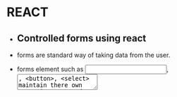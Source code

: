 # REACT

- ## Controlled forms using react

 - forms are standard way of taking data from the user.
 - forms element such as <input>, <textarea>, <button>, <select>
   maintain there own state in react and update it based on the 
   user input.
 
 - Controlled components are those components in which handlers functions are used to update the element state so that both the state are same.

 - In controlled form the state of both the form and component are so that every change will be reflected to the user.

### Example for Creating controlled forms.

- We are implementing the controlled forms in the contact component so that we will import some components from the reactstrap that will enable us   to

```
import { Breadcrumb, BreadcrumbItem,
            Button, Form, FormGroup, Label, Input, Col } from 'reactstrap'; 

```

note:- the component should be the class component because we need to update the state based on the input.

- the form which we are going to create is for taking feedback.So  
  the codes are according to that, hence learn it properly so that   you can create it for your used case.

- after creating the class component we will define some state in 
  the constructor using the below code.

```html

 constructor(props) {
        super(props);

        this.state = {
            firstname: '',
            lastname: '',
            telnum: '',
            email: '',
            agree: false,
            contactType: 'Tel.',
            message: ''
        };

        this.handleInputChange = this.handleInputChange.bind        (this);
        this.handleSubmit = this.handleSubmit.bind(this);
        
    }

    handleInputChange(event) {
        const target = event.target;
        const value = target.type === 'checkbox' ? target.checked         : target.value;
        const name = target.name;
    
        this.setState({
          [name]: value
        });
    }

    handleSubmit(event) {
        console.log('Current State is: ' + JSON.stringify        (this.state));
        alert('Current State is: ' + JSON.stringify(this.state));
        event.preventDefault();
    }

```

### Code snippets explained 
 - this.state represents the current state of the function.
 
 - handleInputChange is a method that is used for updating the 
  state of the form component so the change can be seen by the 
  user.
 - handleSubmit is the method for handeling the submission of the   form and preventing the page from reloading.

#### Meaning of the some code snippets

- <FormGroup row> here defines the one row of the form. 
- <Col md={10}> col in ReactStrap is same as the div tag in 
  bootStrap and the md={10} is as class col-md-10.
- htmlFor is used cause 'for' is reserved keyword in javascript.
- <FormGroup check> is used for checkboxes in the form.
- <Col md={{size:6, offset: 2}}> here we are two properties to the 
  element so we have to pass it as javascript object.

```html
 <div className="row row-content">
                   <div className="col-12">
                      <h3>Send us your Feedback</h3>
                   </div>
                    <div className="col-12 col-md-9">
                        <Form onSubmit={this.handleSubmit}>
                            <FormGroup row>
                                <Label htmlFor="firstname" md={2}                                    >First Name</Label>
                                <Col md={10}>
                                    <Input type="text"                                      id="firstname"                                       name="firstname"
                                        placeholder="First Name"
                                        value=                                                              {this.state.firstname}
                                        onChange=                                       {this.handleInputChange} />
                                </Col>
                            </FormGroup>
                            <FormGroup row>
                                <Label htmlFor="lastname" md={2}                                     >Last Name</Label>
                                <Col md={10}>
                                    <Input type="text"                                     id="lastname" name="lastname"
                                        placeholder="Last Name"
                                        value=                                         {this.state.lastname}
                                        onChange=                                       {this.handleInputChange} />
                                </Col>                        
                            </FormGroup>
                            <FormGroup row>
                            <Label htmlFor="telnum" md={2}>Contact                                Tel.</Label>
                                <Col md={10}>
                                    <Input type="tel" id="telnum"                                         name="telnum"
                                        placeholder="Tel. number"
                                        value={this.state.telnum}
                                        onChange=                                       {this.handleInputChange} />
                                </Col>
                            </FormGroup>
                            <FormGroup row>
                                <Label htmlFor="email" md={2}                                >Email</Label>
                                <Col md={10}>
                                    <Input type="email" id="email"                                         name="email"
                                        placeholder="Email"
                                        value={this.state.email}
                                        onChange=                                       {this.handleInputChange} />
                                </Col>
                            </FormGroup>
                            <FormGroup row>
                                <Col md={{size: 6, offset: 2}}>
                                    <FormGroup check>
                                        <Label check>
                                    <Input type="checkbox"
                                       name="agree"
                                       checked={this.state.agree}
                                          onChange= {this.handleInputChange} /> {' '}
                                            <strong>May we contact you?</strong>
                                        </Label>
                                    </FormGroup>
                                </Col>
                                <Col md={{size: 3, offset: 1}}>
                                    <Input type="select" name="contactType"
                                            value={this.state.contactType}
                                            onChange={this.handleInputChange}>
                                        <option>Tel.</option>
                                        <option>Email</option>
                                    </Input>
                                </Col>
                            </FormGroup>
                            <FormGroup row>
                                <Label htmlFor="message" md={2}>Your Feedback</Label>
                                <Col md={10}>
                                    <Input type="textarea"id="message" name="message"
                                        rows="12"
                                        value={this.state.message}
                                        onChange={this.handleInputChange}></Input>
                                </Col>
                            </FormGroup>
                            <FormGroup row>
                                <Col md={{size: 10, offset: 2}}>
                                    <Button type="submit" color="primary">
                                        Send Feedback
                                    </Button>
                                </Col>
                            </FormGroup>
                        </Form>
                    </div>
               </div>
```

### Simple form Validation 

- for the form validation we will import 'FormFeedback' from the 
  reactstrap.




